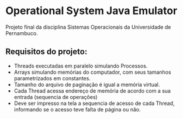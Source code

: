 # Operational System Java Emulator

Projeto final da disciplina Sistemas Operacionais da Universidade de Pernambuco. 

## Requisitos do projeto: 
- Threads executadas em paralelo simulando Processos.
- Arrays simulando memórias do computador, com seus tamanhos parametrizados em constantes.
- Tamanho do arquivo de paginação é igual a memória virtual.
- Cada Thread acessa endereço de memória de acordo com a sua entrada (sequencia de operações)
- Deve ser impresso na tela a sequencia de acesso de cada Thread, informando se o acesso teve falta de página ou não.